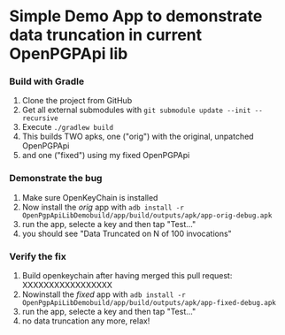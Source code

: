 # Simple Demo App to demonstrate data truncation in current OpenPGPApi lib


### Build with Gradle

1. Clone the project from GitHub
2. Get all external submodules with ``git submodule update --init --recursive``
3. Execute ``./gradlew build``
4. This builds TWO apks, one ("orig") with the original, unpatched OpenPGPApi
5. and one ("fixed") using my fixed OpenPGPApi

### Demonstrate the bug

1. Make sure OpenKeyChain is installed
2. Now install the _orig_ app with ``adb install -r OpenPgpApiLibDemobuild/app/build/outputs/apk/app-orig-debug.apk``
3. run the app, selecte a key and then tap "Test..."
4. you should see "Data Truncated on N of 100 invocations"

### Verify the fix
1. Build openkeychain after having merged this pull request: XXXXXXXXXXXXXXXXX
2. Nowinstall the _fixed_ app with ``adb install -r OpenPgpApiLibDemobuild/app/build/outputs/apk/app-fixed-debug.apk``
3. run the app, selecte a key and then tap "Test..."
4. no data truncation any more, relax!
